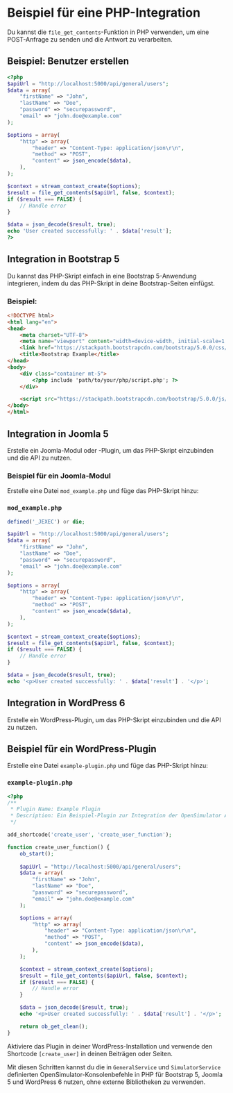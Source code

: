 # Beispiel für eine PHP-Integration

Du kannst die `file_get_contents`-Funktion in PHP verwenden, um eine POST-Anfrage zu senden und die Antwort zu verarbeiten.

## Beispiel: Benutzer erstellen

```php
<?php
$apiUrl = "http://localhost:5000/api/general/users";
$data = array(
    "firstName" => "John",
    "lastName" => "Doe",
    "password" => "securepassword",
    "email" => "john.doe@example.com"
);

$options = array(
    "http" => array(
        "header" => "Content-Type: application/json\r\n",
        "method" => "POST",
        "content" => json_encode($data),
    ),
);

$context = stream_context_create($options);
$result = file_get_contents($apiUrl, false, $context);
if ($result === FALSE) {
    // Handle error
}

$data = json_decode($result, true);
echo 'User created successfully: ' . $data['result'];
?>
```

## Integration in Bootstrap 5

Du kannst das PHP-Skript einfach in eine Bootstrap 5-Anwendung integrieren, indem du das PHP-Skript in deine Bootstrap-Seiten einfügst.

### Beispiel:

```html
<!DOCTYPE html>
<html lang="en">
<head>
    <meta charset="UTF-8">
    <meta name="viewport" content="width=device-width, initial-scale=1.0">
    <link href="https://stackpath.bootstrapcdn.com/bootstrap/5.0.0/css/bootstrap.min.css" rel="stylesheet">
    <title>Bootstrap Example</title>
</head>
<body>
    <div class="container mt-5">
        <?php include 'path/to/your/php/script.php'; ?>
    </div>

    <script src="https://stackpath.bootstrapcdn.com/bootstrap/5.0.0/js/bootstrap.bundle.min.js"></script>
</body>
</html>
```

## Integration in Joomla 5

Erstelle ein Joomla-Modul oder -Plugin, um das PHP-Skript einzubinden und die API zu nutzen.

### Beispiel für ein Joomla-Modul

Erstelle eine Datei `mod_example.php` und füge das PHP-Skript hinzu:

### `mod_example.php`

```php
defined('_JEXEC') or die;

$apiUrl = "http://localhost:5000/api/general/users";
$data = array(
    "firstName" => "John",
    "lastName" => "Doe",
    "password" => "securepassword",
    "email" => "john.doe@example.com"
);

$options = array(
    "http" => array(
        "header" => "Content-Type: application/json\r\n",
        "method" => "POST",
        "content" => json_encode($data),
    ),
);

$context = stream_context_create($options);
$result = file_get_contents($apiUrl, false, $context);
if ($result === FALSE) {
    // Handle error
}

$data = json_decode($result, true);
echo '<p>User created successfully: ' . $data['result'] . '</p>';
```

## Integration in WordPress 6

Erstelle ein WordPress-Plugin, um das PHP-Skript einzubinden und die API zu nutzen.

## Beispiel für ein WordPress-Plugin

Erstelle eine Datei `example-plugin.php` und füge das PHP-Skript hinzu:

### `example-plugin.php`

```php
<?php
/**
 * Plugin Name: Example Plugin
 * Description: Ein Beispiel-Plugin zur Integration der OpenSimulator API.
 */

add_shortcode('create_user', 'create_user_function');

function create_user_function() {
    ob_start();
    
    $apiUrl = "http://localhost:5000/api/general/users";
    $data = array(
        "firstName" => "John",
        "lastName" => "Doe",
        "password" => "securepassword",
        "email" => "john.doe@example.com"
    );

    $options = array(
        "http" => array(
            "header" => "Content-Type: application/json\r\n",
            "method" => "POST",
            "content" => json_encode($data),
        ),
    );

    $context = stream_context_create($options);
    $result = file_get_contents($apiUrl, false, $context);
    if ($result === FALSE) {
        // Handle error
    }

    $data = json_decode($result, true);
    echo '<p>User created successfully: ' . $data['result'] . '</p>';

    return ob_get_clean();
}
```

Aktiviere das Plugin in deiner WordPress-Installation und verwende den Shortcode `[create_user]` in deinen Beiträgen oder Seiten.

Mit diesen Schritten kannst du die in `GeneralService` und `SimulatorService` 
definierten OpenSimulator-Konsolenbefehle in PHP für Bootstrap 5, Joomla 5 und WordPress 6 nutzen, ohne externe Bibliotheken zu verwenden.
